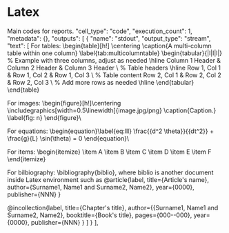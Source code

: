 # Latex
Main codes for reports.
 "cell_type": "code",
   "execution_count": 1,
   "metadata": {},
   "outputs": [
    {
     "name": "stdout",
     "output_type": "stream",
     "text": [
For tables:
\begin{table}[h!]
 \centering
\caption{A multi-column table within one column}
 \label{tab:multicolumntable}
\begin{tabular}{|l|l|l|} % Example with three columns, adjust as needed
        \hline
        Column 1 Header & Column 2 Header & Column 3 Header \\ % Table headers
        \hline
        Row 1, Col 1 & Row 1, Col 2 & Row 1, Col 3 \\ % Table content
        Row 2, Col 1 & Row 2, Col 2 & Row 2, Col 3 \\
        % Add more rows as needed
        \hline
    \end{tabular}
\end{table}


For images: 
\begin{figure}[h!]\centering
\includegraphics[width=0.5\linewidth]{image.jpg/png}
\caption{Caption.}
\label{fig: n}
\end{figure}\\

For equations:
\begin{equation}\label{eq:lll}
\frac{{d^2 \theta}}{{dt^2}} + \frac{g}{L} \sin(\theta) = 0
\end{equation}\\


For items:
\begin{itemize}
    \item A
    \item B
    \item C
    \item D
    \item E
    \item F
\end{itemize}


For bilbiography:
\bibliography{biblio}, where biblio is another document inside Latex environment such as
@article{label,
  title={Article's name},
  author={Surname1, Name1 and Surname2, Name2},
  year={0000},
  publisher={NNN}
}

@incollection{label,
  title={Chapter's title},
  author={{Surname1, Name1 and Surname2, Name2},
  booktitle={Book's title},
  pages={000--000},
  year={0000},
  publisher={NNN}
}
 ]
    }
   ],

